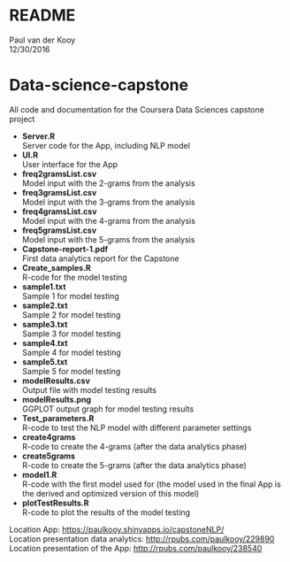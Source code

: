 # README
Paul van der Kooy  
12/30/2016  
# Data-science-capstone

All code and documentation for the Coursera Data Sciences capstone project

* **Server.R**  
Server code for the App, including NLP model  
* **UI.R**  
User interface for the App  
* **freq2gramsList.csv**  
Model input with the 2-grams from the analysis  
* **freq3gramsList.csv**  
Model input with the 3-grams from the analysis  
* **freq4gramsList.csv**  
Model input with the 4-grams from the analysis  
* **freq5gramsList.csv**  
Model input with the 5-grams from the analysis  
* **Capstone-report-1.pdf**  
First data analytics report for the Capstone  
* **Create_samples.R**  
R-code for the model testing  
* **sample1.txt**  
Sample 1 for model testing  
* **sample2.txt**  
Sample 2 for model testing  
* **sample3.txt**  
Sample 3 for model testing  
* **sample4.txt**  
Sample 4 for model testing  
* **sample5.txt**  
Sample 5 for model testing  
* **modelResults.csv**  
Output file with model testing results  
* **modelResults.png**  
GGPLOT output graph for model testing results  
* **Test_parameters.R**  
R-code to test the NLP model with different parameter settings  
* **create4grams**  
R-code to create the 4-grams (after the data analytics phase)  
* **create5grams**  
R-code to create the 5-grams (after the data analytics phase)  
* **model1.R**  
R-code with the first model used for (the model used in the final App is the derived and optimized version of this model)  
* **plotTestResults.R**  
R-code to plot the results of the model testing  

Location App: <https://paulkooy.shinyapps.io/capstoneNLP/>  
Location presentation data analytics: <http://rpubs.com/paulkooy/229890>  
Location presentation of the App: <http://rpubs.com/paulkooy/238540>  
